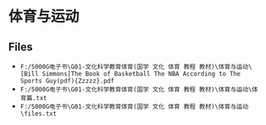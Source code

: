# 体育与运动

## Files

- `F:/5000G电子书\G01-文化科学教育体育(国学 文化 体育 教程 教材)\体育与运动\[Bill Simmons]The Book of Basketball The NBA According to The Sports Guy(pdf){Zzzzz}.pdf`
- `F:/5000G电子书\G01-文化科学教育体育(国学 文化 体育 教程 教材)\体育与运动\体育篇.txt`
- `F:/5000G电子书\G01-文化科学教育体育(国学 文化 体育 教程 教材)\体育与运动\files.txt`
